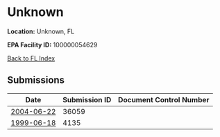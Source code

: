 # Unknown

**Location:** Unknown, FL

**EPA Facility ID:** 100000054629

[Back to FL Index](../../index.md)

## Submissions

| Date | Submission ID | Document Control Number |
|------|--------------|-------------------------|
| [2004-06-22](submissions/36059.md) | 36059 |  |
| [1999-06-18](submissions/4135.md) | 4135 |  |
